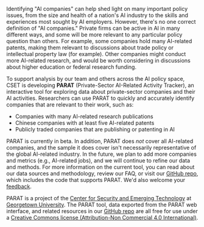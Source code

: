 Identifying "AI companies" can help shed light on many important policy issues, from the size and health of a nation's AI industry to the skills and experiences most sought by AI employers. However, there's no one correct definition of "AI companies." Private firms can be active in AI in many different ways, and some will be more relevant to any particular policy question than others. For example, some companies hold many AI-related patents, making them relevant to discussions about trade policy or intellectual property law (for example). Other companies might conduct more AI-related research, and would be worth considering in discussions about higher education or federal research funding.

To support analysis by our team and others across the AI policy space, CSET is developing **PARAT** (Private-Sector AI-Related Activity Tracker), an interactive tool for exploring data about private-sector companies and their AI activities. Researchers can use PARAT to quickly and accurately identify companies that are relevant to their work, such as:

- Companies with many AI-related research publications
- Chinese companies with at least five AI-related patents
- Publicly traded companies that are publishing or patenting in AI

PARAT is currently in beta. In addition, PARAT does *not* cover all AI-related companies, and the sample it does cover isn't necessarily representative of the global AI-related industry. In the future, we plan to add more companies and metrics (e.g., AI-related jobs), and we will continue to refine our data and methods. For more information on the current tool, you can read about our data sources and methodology, review our FAQ, or visit our [GitHub repo](https://github.com/georgetown-cset/ai-companies-visualization), which includes the code that supports PARAT. We'd also welcome your [feedback](https://forms.gle/7RxrtAJHya2FmjXB6).

PARAT is a project of the [Center for Security and Emerging Technology](https://cset.georgetown.edu) at [Georgetown University](https://www.georgetown.edu). The PARAT tool, data exported from the PARAT web interface, and related resources in our [GitHub repo](https://github.com/georgetown-cset/ai-companies-visualization) are all free for use under a [Creative Commons license (Attribution-Non Commercial 4.0 International)](https://creativecommons.org/licenses/by-nc/4.0).
